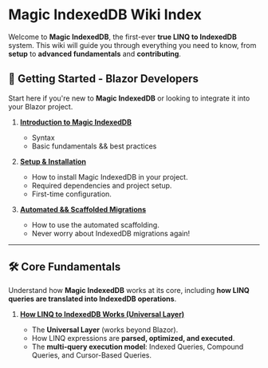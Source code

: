 # **Magic IndexedDB Wiki Index**

Welcome to **Magic IndexedDB**, the first-ever **true LINQ to IndexedDB** system. This wiki will guide you through everything you need to know, from **setup** to **advanced fundamentals** and **contributing**.

## **📌 Getting Started** - Blazor Developers

Start here if you're new to **Magic IndexedDB** or looking to integrate it into your Blazor project.

1. **[Introduction to Magic IndexedDB](https://github.com/magiccodingman/Magic.IndexedDb/blob/master/MagicIndexDbWiki/Getting-Started-Blazor/P1-Introduction.md)** 
    
    - Syntax
    - Basic fundamentals && best practices    
2. **[Setup & Installation](https://github.com/magiccodingman/Magic.IndexedDb/blob/master/MagicIndexDbWiki/Getting-Started-Blazor/P2-Installation.md)**
    
    - How to install Magic IndexedDB in your project.
    - Required dependencies and project setup.
    - First-time configuration.
3. **[Automated && Scaffolded Migrations](https://github.com/magiccodingman/Magic.IndexedDb/blob/master/MagicIndexDbWiki/Getting-Started-Blazor/P3-Migrations.md)**
    
    - How to use the automated scaffolding.
    - Never worry about IndexedDB migrations again!

---

## **🛠️ Core Fundamentals**

Understand how **Magic IndexedDB** works at its core, including **how LINQ queries are translated into IndexedDB operations**.

1. **[How LINQ to IndexedDB Works (Universal Layer)](https://github.com/magiccodingman/Magic.IndexedDb/blob/master/MagicIndexDbWiki/Fundamentals/P1-How-The-LINQ-To-IndexDB-works.md)**
    
    - The **Universal Layer** (works beyond Blazor).
    - How LINQ expressions are **parsed, optimized, and executed**.
    - The **multi-query execution model**: Indexed Queries, Compound Queries, and Cursor-Based Queries.